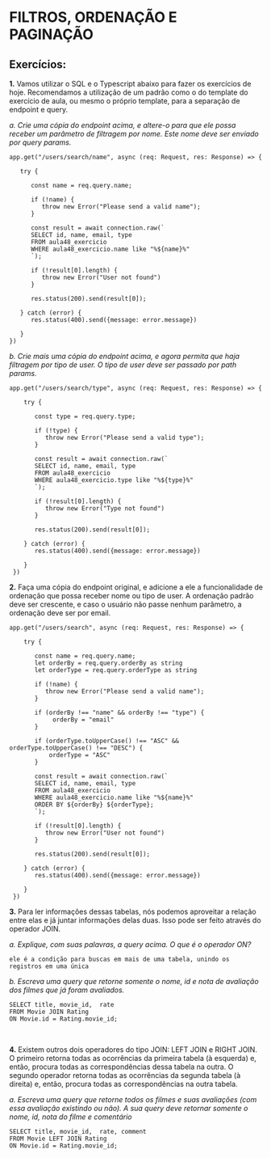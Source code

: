 # FILTROS, ORDENAÇÃO E PAGINAÇÃO

## Exercícios:

<p><strong>1.</strong> Vamos utilizar o SQL e o Typescript abaixo para fazer os exercícios de hoje. Recomendamos a utilização de um padrão como o do template do exercício de aula, ou mesmo o próprio template, para a separação de endpoint e query.
</p>

<p><i>a. Crie uma cópia do endpoint acima, e altere-o para que ele possa receber um parâmetro de filtragem por nome. Este nome deve ser enviado por query params.</i>

```
app.get("/users/search/name", async (req: Request, res: Response) => {

   try {

      const name = req.query.name;

      if (!name) {
         throw new Error("Please send a valid name");
      }

      const result = await connection.raw(`
      SELECT id, name, email, type
      FROM aula48_exercicio
      WHERE aula48_exercicio.name like "%${name}%"
      `);

      if (!result[0].length) {
         throw new Error("User not found")
      }

      res.status(200).send(result[0]);
      
   } catch (error) {
      res.status(400).send({message: error.message})
      
   }
})
```
</p>

<p><i>b. Crie mais uma cópia do endpoint acima, e agora permita que haja filtragem por tipo de user. O tipo de user deve ser passado por path params.</i>

```
app.get("/users/search/type", async (req: Request, res: Response) => {

    try {
 
       const type = req.query.type;
 
       if (!type) {
          throw new Error("Please send a valid type");
       }
 
       const result = await connection.raw(`
       SELECT id, name, email, type
       FROM aula48_exercicio
       WHERE aula48_exercicio.type like "%${type}%"
       `);
 
       if (!result[0].length) {
          throw new Error("Type not found")
       }
 
       res.status(200).send(result[0]);
       
    } catch (error) {
       res.status(400).send({message: error.message})
       
    }
 })
```
</p>

<p><strong>2.</strong> Faça uma cópia do endpoint original, e adicione a ele a funcionalidade de ordenação que possa receber nome ou tipo de user. A ordenação padrão deve ser crescente, e caso o usuário não passe nenhum parâmetro, a ordenação deve ser por email.
</p>

```
app.get("/users/search", async (req: Request, res: Response) => {

    try {
 
       const name = req.query.name;
       let orderBy = req.query.orderBy as string
       let orderType = req.query.orderType as string
 
       if (!name) {
          throw new Error("Please send a valid name");
       }

       if (orderBy !== "name" && orderBy !== "type") {
            orderBy = "email"
       }

       if (orderType.toUpperCase() !== "ASC" && orderType.toUpperCase() !== "DESC") {
           orderType = "ASC"
       }
 
       const result = await connection.raw(`
       SELECT id, name, email, type
       FROM aula48_exercicio
       WHERE aula48_exercicio.name like "%${name}%"
       ORDER BY ${orderBy} ${orderType};
       `);
 
       if (!result[0].length) {
          throw new Error("User not found")
       }
 
       res.status(200).send(result[0]);
       
    } catch (error) {
       res.status(400).send({message: error.message})
       
    }
 })
```
</p>

<p><strong>3.</strong> Para ler informações dessas tabelas, nós podemos aproveitar a relação entre elas e já juntar informações delas duas. Isso pode ser feito através do operador JOIN. 
</p>

<p><i>a. Explique, com suas palavras, a query acima. O que é o operador ON?</i>

```
ele é a condição para buscas em mais de uma tabela, unindo os registros em uma única
```
</p>

<p><i>b. Escreva uma query que retorne somente o nome, id e nota de avaliação dos filmes que já foram avaliados.</i>

```
SELECT title, movie_id,  rate
FROM Movie JOIN Rating
ON Movie.id = Rating.movie_id;
```
</p>
<br/>

<p><strong>4.</strong> Existem outros dois operadores do tipo JOIN: LEFT JOIN e RIGHT JOIN. O primeiro retorna todas as ocorrências da primeira tabela (à esquerda) e, então, procura todas as correspondências dessa tabela na outra. O segundo operador retorna todas as ocorrências da segunda tabela (à direita) e, então, procura todas as correspondências na outra tabela. 
</p>

<p><i>a. Escreva uma query que retorne todos os filmes e suas avaliações (com essa avaliação existindo ou não). A sua query deve retornar somente o nome, id, nota do filme e comentário</i>

```
SELECT title, movie_id,  rate, comment
FROM Movie LEFT JOIN Rating
ON Movie.id = Rating.movie_id;
```
</p>

